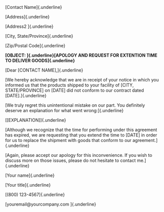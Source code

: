 [Contact Name]{.underline}

[Address]{.underline}

[Address2 ]{.underline}

[City, State/Province]{.underline}

[Zip/Postal Code]{.underline}

**[OBJECT: ]{.underline}[APOLOGY AND REQUEST FOR EXTENTION TIME TO
DELIVER GOODS]{.underline}**

[Dear \[CONTACT NAME\],]{.underline}

[We hereby acknowledge that we are in receipt of your notice in which
you informed us that the products shipped to your facility of \[CITY,
STATE/PROVINCE\] on \[DATE\] did not conform to our contract dated
\[DATE\].]{.underline}

[We truly regret this unintentional mistake on our part. You definitely
deserve an explanation for what went wrong:]{.underline}

[\[EXPLANATION\]]{.underline}

[Although we recognize that the time for performing under this agreement
has expired, we are requesting that you extend the time to \[DATE\] in
order for us to replace the shipment with goods that conform to our
agreement.]{.underline}

[Again, please accept our apology for this inconvenience. If you wish to
discuss more on those issues, please do not hesitate to contact
me.]{.underline}

[Your name]{.underline}

[Your title]{.underline}

[(800) 123-4567]{.underline}

[youremail\@yourcompany.com ]{.underline}
